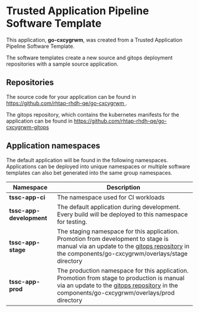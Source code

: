 # Trusted Application Pipeline Software Template

This application, **go-cxcygrwm**, was created from a Trusted Application Pipeline Software Template.

The software templates create a new source and gitops deployment repositories with a sample source application. 

## Repositories

The source code for your application can be found in [https://github.com/rhtap-rhdh-qe/go-cxcygrwm ](https://github.com/rhtap-rhdh-qe/go-cxcygrwm ).
 
The gitops repository, which contains the kubernetes manifests for the application can be found in 
[https://github.com/rhtap-rhdh-qe/go-cxcygrwm-gitops ](https://github.com/rhtap-rhdh-qe/go-cxcygrwm-gitops ) 

## Application namespaces 

The default application will be found in the following namespaces. Applications can be deployed into unique namespaces or multiple software templates can also bet generated into the same group namespaces.  

|  Namespace   |  Description   |  
| -------- | -------- |
| **tssc-app-ci** | The namespace used for CI workloads |
| **tssc-app-development** | The default application during development. Every build will be deployed to this namespace for testing. |
| **tssc-app-stage** | The staging namespace for this application. Promotion from development to stage is manual via an update to the [gitops repository](https://github.com/rhtap-rhdh-qe/go-cxcygrwm-gitops ) in the components/go-cxcygrwm/overlays/stage directory |
| **tssc-app-prod** | The production namespace for this application. Promotion from stage to production is manual via an update to the [gitops repository](https://github.com/rhtap-rhdh-qe/go-cxcygrwm-gitops ) in the components/go-cxcygrwm/overlays/prod directory |
